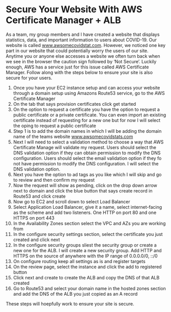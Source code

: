 <h1>Secure Your Website With AWS Certificate Manager + ALB</h1>

As a team, my group members and I have created a website that displays statistics, data, and important information to users about COVID-19. Our website is called www.awsomecovidstat.com. However, we noticed one key part in our website that could potentially worry the users of our site. Anytime you or anyone else accesses a website we often turn back when we see in the browser the caution sign followed by ‘Not Secure’. Luckily enough, AWS has a service just for this issue called AWS Certificate Manager. Follow along with the steps below to ensure your site is also secure for your users. 

1. Once you have your EC2 instance setup and can access your website through a domain setup using Amazons Route53 service, go to the AWS Certificate Manager
2. On the tab that says provision certificates click get started
3. On the option to request a certificate you have the option to request a public certificate or a private certificate. You can even import an existing certificate instead of requesting for a new one but for now I will select the oping to request a public certificate
4. Step 1 is to add the domain names in which I will be adding the domain name of the teams website www.awsomecovidstats.com
5. Next I will need to select a validation method to choose a way that AWS Certificate Manage will validate my request. Users should select the DNS validation option if they can obtain permission to modify the DNS configuration. Users should select the email validation option if they fo not have permission to modify the DNS configuration. I will select the DNS validation option.
6. Next you have the option to ad tags as you like which I will skip and go to review and then confirm my request
7. Now the request will show as pending, click on the drop down arrow next to domain and click the blue button that says create record in Route53 and click create
8. Now go to EC2 and scroll down to select Load Balancer
9. Select Application Load Balancer, give it a name, select internet-facing as the scheme and add two listeners. One HTTP on port 80 and one HTTPS on port 443
10. In the Availability Zones section select the VPC and AZs you are working from
11. In the configure security settings section, select the certificate you just created and click next
12. In the configure security groups sliest the security group or create a new one for the ALB. I will create a new security group. Add HTTP and HTTPS on the source of anywhere with the IP range of 0.0.0.0/0, ::/0
13. On configure routing keep all settings as is and register targets
14. On the review page, select the instance and click the add to registered button
15. Click next and create to create the ALB and copy the DNS of that ALB created
16. Go to Route53 and select your domain name in the hosted zones section and add the DNS of the ALB you just copied as an A record

These steps will hoepfully work to ensure your site is secure.